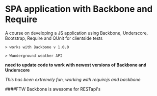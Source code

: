 # SPA application with Backbone and Require

A course on developing a JS application using Backbone, Underscore, Bootstrap, Require and QUnit for clientside tests

    > works with Backbone v 1.0.0

    > Wunderground weather API

**need to update code to work with newest versions of Backbone and Underscore**

*This has been extremely fun, working with requirejs and backbone*

####FTW Backbone is awesome for RESTapi's
